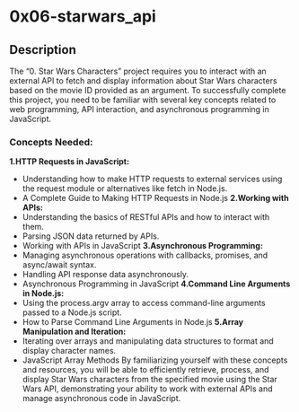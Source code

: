 # 0x06-starwars_api

## Description
The “0. Star Wars Characters” project requires you to interact with an external API to fetch and display information about Star Wars characters based on the movie ID provided as an argument. To successfully complete this project, you need to be familiar with several key concepts related to web programming, API interaction, and asynchronous programming in JavaScript.

### Concepts Needed:
<b>1.HTTP Requests in JavaScript:</b>
- Understanding how to make HTTP requests to external services using the request module or alternatives like fetch in Node.js.
- A Complete Guide to Making HTTP Requests in Node.js
<b>2.Working with APIs:</b>
- Understanding the basics of RESTful APIs and how to interact with them.
- Parsing JSON data returned by APIs.
- Working with APIs in JavaScript
<b>3.Asynchronous Programming:</b>
- Managing asynchronous operations with callbacks, promises, and async/await syntax.
- Handling API response data asynchronously.
- Asynchronous Programming in JavaScript
<b>4.Command Line Arguments in Node.js:</b>
- Using the process.argv array to access command-line arguments passed to a Node.js script.
- How to Parse Command Line Arguments in Node.js
<b>5.Array Manipulation and Iteration:</b>
- Iterating over arrays and manipulating data structures to format and display character names.
- JavaScript Array Methods
By familiarizing yourself with these concepts and resources, you will be able to efficiently retrieve, process, and display Star Wars characters from the specified movie using the Star Wars API, demonstrating your ability to work with external APIs and manage asynchronous code in JavaScript.

